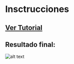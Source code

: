 # Insctrucciones

## [Ver Tutorial](https://www.youtube.com/watch?v=CQpFgpUyhNk)

## Resultado final:

![alt text](https://github.com/alfajor144/ESP_8266/blob/master/5Servos_avanzado/RobotArm.jpg?raw=true)

